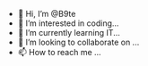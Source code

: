 - 👋 Hi, I’m @B9te
- 👀 I’m interested in coding...
- 🌱 I’m currently learning IT...
- 💞️ I’m looking to collaborate on ...
- 📫 How to reach me ...

<!---
B9te/B9te is a ✨ special ✨ repository because its `README.md` (this file) appears on your GitHub profile.
You can click the Preview link to take a look at your changes.
--->
